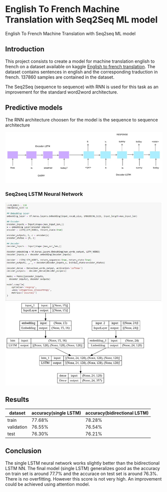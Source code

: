 # English To French Machine Translation with Seq2Seq ML model

English To French Machine Translation with Seq2seq ML model

## Introduction

This project consists to create a model for machine translation english to french on a dataset available on kaggle [English to french translation](https://www.kaggle.com/code/harishreddy18/english-to-french-translation/data). The dataset contains sentences in english and the corresponding traduction in french. 137860 samples are contained in the dataset.

The Seq2Seq (sequence to sequence) with RNN is used for this task as an improvement for the standard word2word architecture.   

## Predictive models

The RNN architecture choosen for the model is the sequence to sequence architecture

![Seq2seq](/data/RNN_seq2seq.JPG)


### Seq2seq LSTM Neural Network

![Seq2seq Model](/data/seq2seq_model.JPG)
![Seq2seq Model 2](/data/seq2seq_model_2.JPG)


## Results

| dataset      | accuracy(single LSTM) | accuracy(bidirectional LSTM) |
| -------------| ----------------------|------------------------------|
| train        | 77.68%                |78.28%                        |
| validation   | 76.55%                |76.54%                        |
| test         | 76.30%                |76.21%                        |

## Conclusion

The single LSTM neural network works slightly better than the bidirectional LSTM NN. The final model (single LSTM) generalizes good as the accuracy on train set is around 77.7% and the accurace on test set is around 76.3%. There is no overfitting. However this score is not very high. An improvement could be achieved using attention model.


